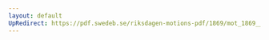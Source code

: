 ```yaml
---
layout: default
UpRedirect: https://pdf.swedeb.se/riksdagen-motions-pdf/1869/mot_1869__ak__00008/mot_1869__ak__00008_002.pdf
---
```

